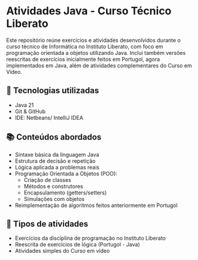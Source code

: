 # Atividades Java - Curso Técnico Liberato

Este repositório reúne exercícios e atividades desenvolvidos durante o curso técnico de Informática no Instituto Liberato, com foco em programação orientada a objetos utilizando Java. Inclui também versões reescritas de exercícios inicialmente feitos em Portugol, agora implementados em Java, além de atividades complementares do Curso em Vídeo.

## 🚀 Tecnologias utilizadas

- Java 21
- Git & GitHub
- IDE: Netbeans/ IntelliJ IDEA

## 📚 Conteúdos abordados

- Sintaxe básica da linguagem Java
- Estrutura de decisão e repetição
- Lógica aplicada a problemas reais
- Programação Orientada a Objetos (POO):
  - Criação de classes
  - Métodos e construtores
  - Encapsulamento (getters/setters)
  - Simulações com objetos
- Reimplementação de algoritmos feitos anteriormente em Portugol

## 🧪 Tipos de atividades

- Exercícios da disciplina de programação no Instituto Liberato
- Reescrita de exercícios de lógica (Portugol - Java)
- Atividades simples do Curso em vídeo
